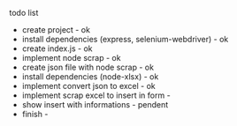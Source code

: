 todo list 

- create project - ok 
- install dependencies (express, selenium-webdriver) - ok 
- create index.js - ok 
- implement node scrap - ok 
- create json file with node scrap - ok 
- install dependencies (node-xlsx) - ok 
- implement convert json to excel - ok 
- implement scrap excel to insert in form - 
- show insert with informations - pendent 
- finish -